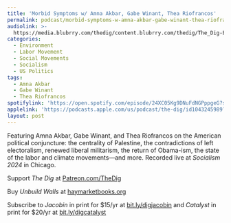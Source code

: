 ```yaml
---
title: 'Morbid Symptoms w/ Amna Akbar, Gabe Winant, Thea Riofrancos'
permalink: podcast/morbid-symptoms-w-amna-akbar-gabe-winant-thea-riofrancos/
audiolink: >-
  https://media.blubrry.com/thedig/content.blubrry.com/thedig/The_Dig-EP_228-Klein.mp3
categories:
  - Environment
  - Labor Movement
  - Social Movements
  - Socialism
  - US Politics
tags:
  - Amna Akbar
  - Gabe Winant
  - Thea Riofrancos
spotifylink: 'https://open.spotify.com/episode/24XC05Kg9DNuFdNGPppgeG?si=337f8157b79541fa'
applelink: 'https://podcasts.apple.com/us/podcast/the-dig/id1043245989?i=1000668926212'
layout: post
---
```


Featuring Amna Akbar, Gabe Winant, and Thea Riofrancos on the American political conjuncture: the centrality of Palestine, the contradictions of left electoralism, renewed liberal militarism, the return of Obama-ism, the state of the labor and climate movements—and more. Recorded live at *Socialism 2024* in Chicago.

Support *The Dig* at [Patreon.com/TheDig](http://patreon.com/TheDig)

Buy *Unbuild Walls* at [haymarketbooks.org](http://haymarketbooks.org)

Subscribe to *Jacobin* in print for $15/yr at [bit.ly/digjacobin](http://bit.ly/digjacobin) and *Catalyst* in print for $20/yr at [bit.ly/digcatalyst](http://bit.ly/digcatalyst)
